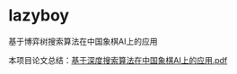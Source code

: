 # lazyboy

基于博弈树搜索算法在中国象棋AI上的应用

本项目论文总结：[基于深度搜索算法在中国象棋AI上的应用.pdf](https://github.com/peteryuanpan/lazyboy/blob/master/document/%E5%9F%BA%E4%BA%8E%E6%B7%B1%E5%BA%A6%E6%90%9C%E7%B4%A2%E7%AE%97%E6%B3%95%E5%9C%A8%E4%B8%AD%E5%9B%BD%E8%B1%A1%E6%A3%8BAI%E4%B8%8A%E7%9A%84%E5%BA%94%E7%94%A8.pdf)

